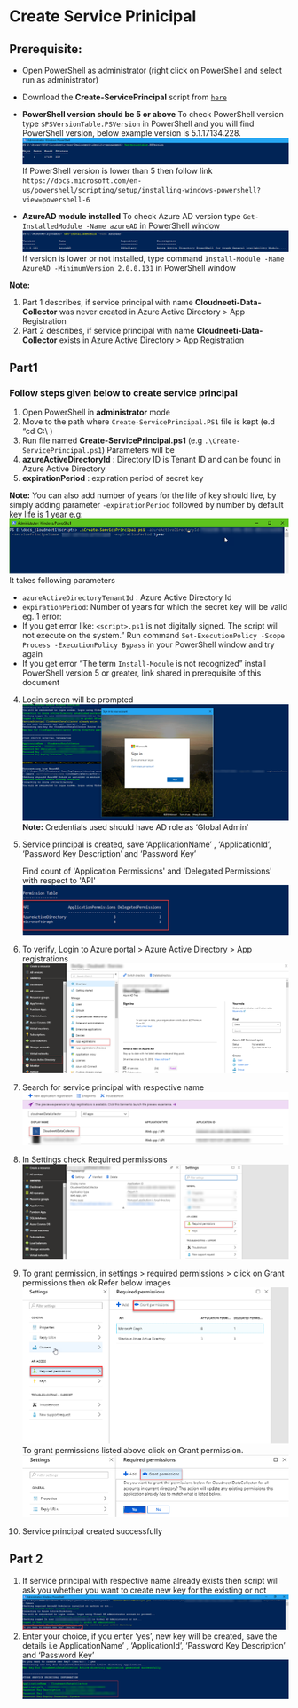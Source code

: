 
# Create Service Prinicipal

## **Prerequisite:**

- Open PowerShell as administrator (right click on PowerShell and select run as administrator)
- Download the **Create-ServicePrincipal** script from [`here`](https://github.com/AvyanConsultingCorp/docs_cloudneeti/blob/master/scripts/Create-ServicePrincipal.ps1)
- **PowerShell version should be 5 or above**
To check PowerShell version type `$PSVersionTable.PSVersion` in PowerShell and you will find PowerShell version, below example version is 5.1.17134.228.
![PSVersiontable.png](../images/PSVersiontable.png)
If PowerShell version is lower than 5 then follow link `https://docs.microsoft.com/en-us/powershell/scripting/setup/installing-windows-powershell?view=powershell-6`

- **AzureAD module installed**
To check Azure AD version type `Get-InstalledModule -Name azureAD` in PowerShell window
 ![get-module.png](../images/get-module.png)
If version is lower or not installed, type command `Install-Module -Name AzureAD -MinimumVersion 2.0.0.131` in PowerShell window

**Note:**
1. 	Part 1 describes, if service principal with name **Cloudneeti-Data-Collector** was never created in Azure Active Directory > App Registration
2. 	Part 2 describes, if service principal with name **Cloudneeti-Data-Collector** exists in Azure Active Directory > App Registration

## **Part1**
### Follow steps given below to create service principal
1.	Open PowerShell in **administrator** mode
2.	Move to the path where `Create-ServicePrincipal.PS1` file is kept (e.d “cd C:\ )
3.	Run file named **Create-ServicePrincipal.ps1** (e.g `.\Create-ServicePrincipal.ps1`)
Parameters will be 
1.	**azureActiveDirectoryId** : Directory ID is Tenant ID and can be found in Azure Active Directory
2.	**expirationPeriod** : expiration period of secret key
 
**Note:**
 You can also add number of years for the life of key should live, by simply adding parameter `-expirationPeriod` followed by number by default key life is 1 year
e.g:
 ![script-command](../images/script-command.png)
 It takes following parameters
 - `azureActiveDirectoryTenantId` : Azure Active Directory Id
 - `expirationPeriod`: Number of years for which the secret key will be valid eg. 1
error: 
- If you get error like: `<script>.ps1` is not digitally signed.  The script will not execute on the system.”
Run command `Set-ExecutionPolicy -Scope Process -ExecutionPolicy Bypass` in your PowerShell window and try again
- If you get error “The term `Install-Module` is not recognized” install PowerShell version 5 or greater, link shared in prerequisite of this document 

4.	Login screen will be prompted
  ![login.png](../images/login.png)
**Note:** Credentials used should have AD role as ‘Global Admin’
5.	Service principal is created, save ‘ApplicationName’ , ‘ApplicationId’, ‘Password Key Description’ and ‘Password Key’
 

    Find count of 'Application Permissions' and 'Delegated Permissions' with respect to 'API'
 ![permission-table.png](../images/permission-table.png)

6.	To verify, Login to Azure portal > Azure Active Directory > App registrations
 ![azure-ad-portal.png](../images/azure-ad-portal.png)

7.	Search for service principal with respective name
 ![app-registrations.png](../images/app-registrations.png)
8.	In Settings check Required permissions
 ![app-view.png](../images/app-view.png)

9.	To grant permission, in settings > required permissions > click on Grant permissions then ok
Refer below images 
![required-permissions.png](../images/required-permissions.png)
    To grant permissions listed above click on Grant permission.
![grant-permissions.png](../images/grant-permissions.png)
10.	Service principal created successfully 

## **Part 2**

1.	If service principal with respective name already exists then script will ask you whether you want to create new key for the existing or not
 ![prompt](../images/key-prompt.png)
2.	Enter your choice, if you enter ‘yes’, new key will be created, save the details i.e ApplicationName’ , ‘ApplicationId’, ‘Password Key Description’ and ‘Password Key’
![credentials](../images/key-credentials.png)